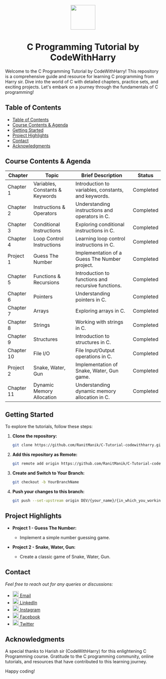<a name="readme-top"></a>
<div align="center">
  <img width="80px" src="https://upload.wikimedia.org/wikipedia/commons/1/19/C_Logo.png">
  <h1> C Programming Tutorial by CodeWithHarry</h1>
</div>


Welcome to the C Programming Tutorial by CodeWithHarry! This repository is a comprehensive guide and resource for learning C programming from Harry sir. Dive into the world of C with detailed chapters, practice sets, and exciting projects. Let's embark on a journey through the fundamentals of C programming!


## Table of Contents

- [Table of Contents](#table-of-contents)
- [Course Contents \& Agenda](#course-contents--agenda)
- [Getting Started](#getting-started)
- [Project Highlights](#project-highlights)
- [Contact](#contact)
- [Acknowledgments](#acknowledgments)


## Course Contents & Agenda

| Chapter    | Topic                           | Brief Description                                   | Status    |
| ---------- | ------------------------------- | --------------------------------------------------- | --------- |
| Chapter 1  | Variables, Constants & Keywords | Introduction to variables, constants, and keywords. | Completed |
| Chapter 2  | Instructions & Operators        | Understanding instructions and operators in C.      | Completed |
| Chapter 3  | Conditional Instructions        | Exploring conditional instructions in C.            | Completed |
| Chapter 4  | Loop Control Instructions       | Learning loop control instructions in C.            | Completed |
| Project 1  | Guess The Number                | Implementation of a Guess The Number project.       | Completed |
| Chapter 5  | Functions & Recursions          | Introduction to functions and recursive functions.  | Completed |
| Chapter 6  | Pointers                        | Understanding pointers in C.                        | Completed |
| Chapter 7  | Arrays                          | Exploring arrays in C.                              | Completed |
| Chapter 8  | Strings                         | Working with strings in C.                          | Completed |
| Chapter 9  | Structures                      | Introduction to structures in C.                    | Completed |
| Chapter 10 | File I/O                        | File Input/Output operations in C.                  | Completed |
| Project 2  | Snake, Water, Gun               | Implementation of Snake, Water, Gun game.           | Completed |
| Chapter 11 | Dynamic Memory Allocation       | Understanding dynamic memory allocation in C.       | Completed |

## Getting Started

To explore the tutorials, follow these steps:

1. **Clone the repository:**
   ```bash
   git clone https://github.com/RanitManik/C-Tutorial-codewithharry.git
   ```

2. **Add this repository as Remote:**
   ```bash
   git remote add origin https://github.com/RanitManik/C-Tutorial-codewithharry.git
   ```

3. **Create and Switch to Your Branch:**
   ```bash
   git checkout -b YourBranchName
   ```

4. **Push your changes to this branch:**
   ```bash
   git push --set-upstream origin DEV/{your_name}/{in_which_you_working_on}
   ```

## Project Highlights

- **Project 1 - Guess The Number:**
  - Implement a simple number guessing game.

- **Project 2 - Snake, Water, Gun:**
  - Create a classic game of Snake, Water, Gun.

## Contact

_Feel free to reach out for any queries or discussions:_

- [<img src="https://cdn4.iconfinder.com/data/icons/social-media-logos-6/512/112-gmail_email_mail-512.png" width="20" /> Email](mailto:ranitmanik.dev@gmail.com)
- [<img src="https://upload.wikimedia.org/wikipedia/commons/thumb/c/ca/LinkedIn_logo_initials.png/480px-LinkedIn_logo_initials.png" width="20" /> LinkedIn](https://www.linkedin.com/in/ranit-manik/)
- [<img src="https://upload.wikimedia.org/wikipedia/commons/thumb/a/a5/Instagram_icon.png/600px-Instagram_icon.png" width="20" /> Instagram](https://www.instagram.com/ranit_manik_/)
- [<img src="https://upload.wikimedia.org/wikipedia/commons/6/6c/Facebook_Logo_2023.png" width="20" /> Facebook](https://www.facebook.com/RanitKumarManik/)
- [<img src="https://upload.wikimedia.org/wikipedia/commons/thumb/6/6f/Logo_of_Twitter.svg/512px-Logo_of_Twitter.svg.png" width="20" /> Twitter](https://twitter.com/RANIT_MANIK)


## Acknowledgments

A special thanks to Harish sir (CodeWithHarry) for this enlightening C Programming course. Gratitude to the C programming community, online tutorials, and resources that have contributed to this learning journey.

Happy coding!

